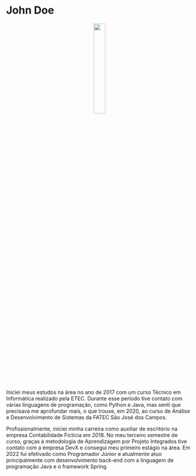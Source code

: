 # John Doe
<p align="center"><img src="https://publicdomainvectors.org/photos/gahag-muser7.png" width="25%"></p>

Iniciei meus estudos na área no ano de 2017 com um curso Técnico em Informática realizado pela ETEC. Durante esse período tive contato com várias linguagens de programação, como Python e Java, mas senti que precisava me aprofundar mais, o que trouxe, em 2020, ao curso de Análise e Desenvolvimento de Sistemas da FATEC São José dos Campos.

Profissionalmente, iniciei minha carreira como auxiliar de escritório na empresa Contabilidade Fictícia em 2018. No meu terceiro semestre de curso, graças à metodologia de Aprendizagem por Projeto Integrados tive contato com a empresa DevX e consegui meu primeiro estágio na área. 
Em 2022 fui efetivado como Programador Júnior e atualmente atuo principalmente com desenvolvimento back-end com a linguagem de programação Java e o framework Spring. 
